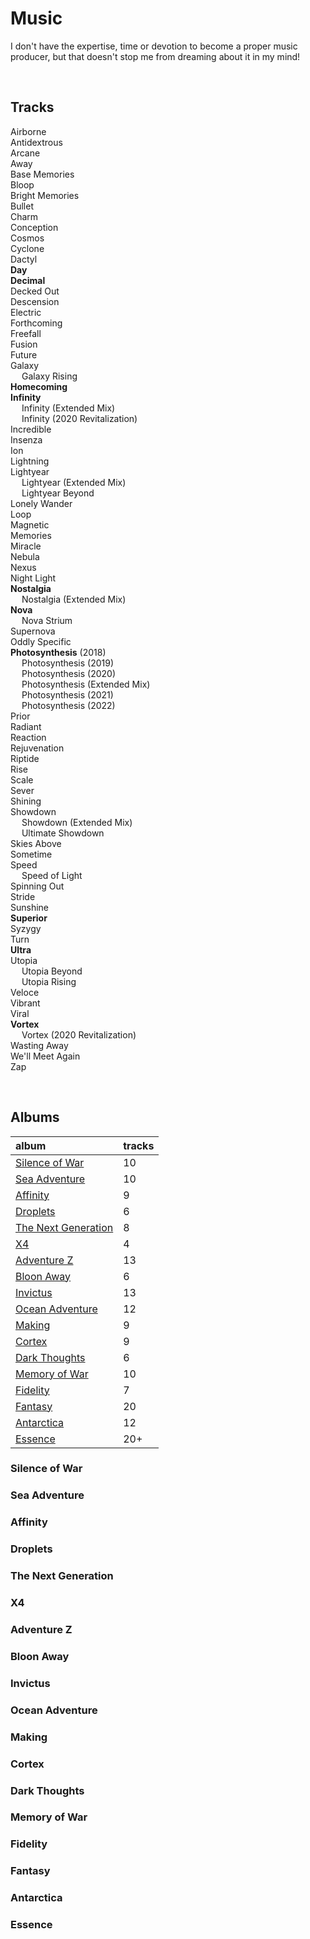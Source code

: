 # Music

I don't have the expertise, time or devotion to become a proper music producer, but that doesn't stop me from dreaming about it in my mind!

<br>

## Tracks

Airborne  
Antidextrous  
Arcane  
Away  
Base Memories  
Bloop  
Bright Memories  
Bullet  
Charm  
Conception  
Cosmos  
Cyclone  
Dactyl  
**Day**  
**Decimal**  
Decked Out  
Descension  
Electric  
Forthcoming  
Freefall  
Fusion  
Future  
Galaxy  
&emsp; Galaxy Rising  
**Homecoming**  
**Infinity**  
&emsp; Infinity (Extended Mix)  
&emsp; Infinity (2020 Revitalization)  
Incredible  
Insenza  
Ion  
Lightning  
Lightyear  
&emsp; Lightyear (Extended Mix)  
&emsp; Lightyear Beyond  
Lonely Wander  
Loop  
Magnetic  
Memories  
Miracle  
Nebula  
Nexus  
Night Light  
**Nostalgia**  
&emsp; Nostalgia (Extended Mix)  
**Nova**  
&emsp; Nova Strium  
Supernova  
Oddly Specific  
**Photosynthesis** (2018)  
&emsp; Photosynthesis (2019)  
&emsp; Photosynthesis (2020)  
&emsp; Photosynthesis (Extended Mix)  
&emsp; Photosynthesis (2021)  
&emsp; Photosynthesis (2022)  
Prior  
Radiant  
Reaction  
Rejuvenation  
Riptide  
Rise  
Scale  
Sever  
Shining  
Showdown  
&emsp; Showdown (Extended Mix)  
&emsp; Ultimate Showdown  
Skies Above  
Sometime  
Speed  
&emsp; Speed of Light  
Spinning Out  
Stride  
Sunshine  
**Superior**  
Syzygy  
Turn  
**Ultra**  
Utopia  
&emsp; Utopia Beyond  
&emsp; Utopia Rising  
Veloce  
Vibrant  
Viral  
**Vortex**  
&emsp; Vortex (2020 Revitalization)  
Wasting Away  
We'll Meet Again  
Zap

<br>

## Albums

| album | tracks |
| :---- | :----- |
| [Silence of War](#Silence-of-War) | 10 |
| [Sea Adventure](#Sea-Adventure) | 10 |
| [Affinity](#Affinity) | 9 |
| [Droplets](#Droplets) | 6 |
| [The Next Generation](#The-Next-Generation) | 8 |
| [X4](#X4) | 4 |
| [Adventure Z](#Adventure-Z) | 13 |
| [Bloon Away](#Bloon-Away) | 6 |
| [Invictus](#Invictus) | 13 |
| [Ocean Adventure](#Ocean-Adventure) | 12 |
| [Making](#Making) | 9 |
| [Cortex](#Cortex) | 9 |
| [Dark Thoughts](#Dark-Thoughts) | 6 |
| [Memory of War](#Memory-of-War) | 10 |
| [Fidelity](#Fidelity) | 7 |
| [Fantasy](#Fantasy) | 20 |
| [Antarctica](#Antarctica) | 12 |
| [Essence](#Essence) | 20+ |

### Silence of War

### Sea Adventure

### Affinity

### Droplets

### The Next Generation

### X4

### Adventure Z

### Bloon Away

### Invictus

### Ocean Adventure

### Making

### Cortex

### Dark Thoughts

### Memory of War

### Fidelity

### Fantasy

### Antarctica

### Essence